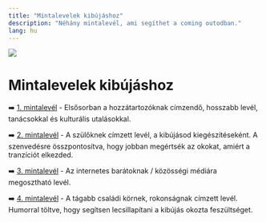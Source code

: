 ```yaml
---
title: "Mintalevelek kibújáshoz"
description: "Néhány mintalevél, ami segíthet a coming outodban."
lang: hu
---
```


<div class="header-image"><img src="assets/images/undraw_reading.svg" /></div>

# Mintalevelek kibújáshoz

➡️ [1. mintalevél](/#/entry?id=mintalevel-kibujashoz-1) - Elsősorban a hozzátartozóknak címzendő, hosszabb levél, tanácsokkal és kulturális utalásokkal.

➡️ [2. mintalevél](/#/entry?id=mintalevel-kibujashoz-2) - A szülőknek címzett levél, a kibújásod kiegészítéseként. A szenvedésre összpontosítva, hogy jobban megértsék az okokat, amiért a tranzíciót elkezded.


➡️ [3. mintalevél](/#/entry?id=mintalevel-kibujashoz-3) - Az internetes barátoknak / közösségi médiára megosztható levél.

➡️ [4. mintalevél](/#/entry?id=mintalevel-kibujashoz-4) - A tágabb családi körnek, rokonságnak címzett levél. Humorral töltve, hogy segítsen lecsillapítani a kibújás okozta feszültséget.
